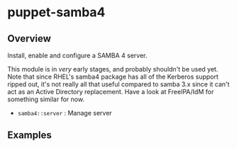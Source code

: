 # puppet-samba4

## Overview

Install, enable and configure a SAMBA 4 server.

This module is in *very* early stages, and probably shouldn't be used yet.
Note that since RHEL's samba4 package has all of the Kerberos support ripped
out, it's not really all that useful compared to samba 3.x since it can't
act as an Active Directory replacement. Have a look at FreeIPA/IdM for
something similar for now.

* `samba4::server` : Manage server

## Examples

